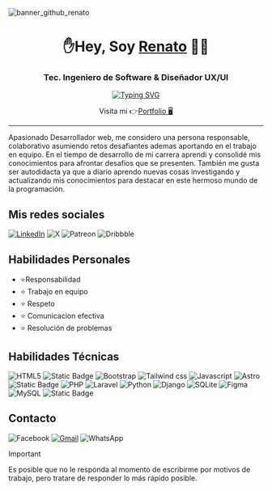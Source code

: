 ![banner_github_renato](https://github.com/renatobits/renatobits/assets/129987006/3df08221-28a4-415d-a70f-8c1199c2c3fb)

<h1 align="center">✋Hey, Soy <a href="https://renatodevs.vercel.app/" target="_blank">Renato</a> 👩‍💻</h1>
<h3 align="center">Tec. Ingeniero de Software & Diseñador UX/UI</h3>

<p align="center">
  <a href="https://git.io/typing-svg"><img src="https://readme-typing-svg.demolab.com?font=Fira+Code&weight=500&pause=1000&color=1053F3&center=true&random=false&width=435&lines=Desarrollador+Web;Dise%C3%B1ador+WordPress;Dise%C3%B1ador+UX%2FUI;Desarrollador+M%C3%B3vil+Jr;Administrador+Base+de+Datos" alt="Typing SVG" /></a>
</p>

<p align="center">Visita mi 👉<a href="https://renatodevs.pages.dev/" target="_blank" rel="noopener noreferrer">Portfolio 🖥️</a></p>
<hr/>

<p color="blue">Apasionado Desarrollador web, me considero una persona responsable, colaborativo asumiendo retos desafiantes ademas aportando en el trabajo en equipo. En el tiempo de desarrollo de mi carrera aprendi y consolidé mis conocimientos para afrontar desafios que se presenten. También me gusta ser autodidacta ya que a diario aprendo nuevas cosas investigando y actualizando mis conocimientos para destacar en este hermoso mundo de la programación.</p>

<h2>Mis redes sociales</h2>

[![LinkedIn](https://img.shields.io/badge/linkedin-%230077B5.svg?style=for-the-badge&logo=linkedin&logoColor=white)](https://www.linkedin.com/in/a-renato-devv/)
![X](https://img.shields.io/badge/X-%23000000.svg?style=for-the-badge&logo=X&logoColor=white)
![Patreon](https://img.shields.io/badge/Patreon-F96854?style=for-the-badge&logo=patreon&logoColor=white)
	![Dribbble](https://img.shields.io/badge/Dribbble-EA4C89?style=for-the-badge&logo=dribbble&logoColor=white)


<h2>Habilidades Personales</h2>

- ⭐Responsabilidad   
- ⭐	  Trabajo en equipo   
- ⭐	 Respeto   
- ⭐	  Comunicacion efectiva   
- ⭐	  Resolución de problemas   


<h2>Habilidades Técnicas</h2> 

![HTML5](https://img.shields.io/badge/html5-%23E34F26.svg?style=for-the-badge&logo=html5&logoColor=white) ![Static Badge](https://img.shields.io/badge/css3-badge?style=for-the-badge&logo=css3&logoColor=FFF&labelColor=0153d4&color=0153d4) ![Bootstrap](https://img.shields.io/badge/bootstrap-%23563D7C.svg?style=for-the-badge&logo=bootstrap&logoColor=white) ![Tailwind css](https://img.shields.io/badge/tailwind-badge?style=for-the-badge&logo=tailwind%20css&logoColor=fff&labelColor=1a6985&color=1a6985) ![Javascript](https://img.shields.io/badge/javascript-badge?style=for-the-badge&logo=javascript&logoColor=000&labelColor=Fcff00&color=Fcff00) ![Astro](https://img.shields.io/badge/astro-badge?style=for-the-badge&logo=astro&logoColor=FFF&labelColor=D21499&color=D21499) ![Static Badge](https://img.shields.io/badge/react-badge?style=for-the-badge&logo=react&logoColor=fff&labelColor=09f&color=09f) 
 ![PHP](https://img.shields.io/badge/php-%23777BB4.svg?style=for-the-badge&logo=php&logoColor=white) ![Laravel](https://img.shields.io/badge/laravel-badge?style=for-the-badge&logo=Laravel&logoColor=FFF&labelColor=FF0000&color=FF0000)
 ![Python](https://img.shields.io/badge/python-badge?style=for-the-badge&logo=python&logoColor=FFF&labelColor=0c26ff&color=0c26ff) ![Django](https://img.shields.io/badge/django-badge?style=for-the-badge&logo=django&logoColor=FFF&labelColor=1eb72a&color=1eb72a)
 ![SQLite](https://img.shields.io/badge/sqlite-%2307405e.svg?style=for-the-badge&logo=sqlite&logoColor=white) ![Figma](https://img.shields.io/badge/figma-%23F24E1E.svg?style=for-the-badge&logo=figma&logoColor=white) ![MySQL](https://img.shields.io/badge/mysql-%2300f.svg?style=for-the-badge&logo=mysql&logoColor=white) ![Static Badge](https://img.shields.io/badge/sql-server-badge?style=for-the-badge&logo=sql%20server&logoColor=000&labelColor=C9c9c8&color=C9c9c8)

<h2>Contacto</h2>

![Facebook](https://img.shields.io/badge/Facebook-%231877F2.svg?style=for-the-badge&logo=Facebook&logoColor=white)
[![Gmail](https://img.shields.io/badge/Gmail-D14836?style=for-the-badge&logo=gmail&logoColor=white)](mailto:apazaarenato@gmail.com)
![WhatsApp](https://img.shields.io/badge/WhatsApp-25D366?style=for-the-badge&logo=whatsapp&logoColor=white)

> [!IMPORTANT]
> Es posible que no le responda al momento de escribirme por motivos de trabajo, pero tratare de responder lo más rápido posible.
>




